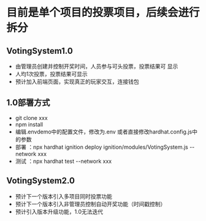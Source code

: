 # 目前是单个项目的投票项目，后续会进行拆分



## VotingSystem1.0
- 由管理员创建并控制开奖时间，人员参与可头投票，投票结果可 显示
- 人均1次投票，投票结果可显示
- 预计加入前端页面，实现真正的玩家交互，连接钱包

## 1.0部署方式
- git clone xxx
- npm install
- 编辑.envdemo中的配置文件，修改为.env 或者直接修改hardhat.config.js中的参数
- 部署 ：npx hardhat ignition deploy ignition/modules/VotingSystem.js --network xxx
- 测试 ：npx hardhat test --network xxx




## VotingSystem2.0
- 预计下一个版本引入多项目同时投票功能
- 预计下一个版本引入非管理员控制自动开奖功能（时间戳控制）
- 预计引入版本升级功能，1.0无法迭代